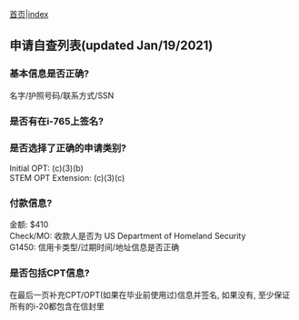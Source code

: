 [首页](https://ion2014.github.io/OPTActionLogs/index_ch)|[index](https://ion2014.github.io/OPTActionLogs)
## 申请自查列表(updated Jan/19/2021)

### 基本信息是否正确?
名字/护照号码/联系方式/SSN

### 是否有在i-765上签名?

### 是否选择了正确的申请类别?
Initial OPT: (c)(3)(b)\
STEM OPT Extension: (c)(3)(c) 

### 付款信息?
金额: $410\
Check/MO: 收款人是否为 US Department of Homeland Security\
G1450: 信用卡类型/过期时间/地址信息是否正确

### 是否包括CPT信息?
在最后一页补充CPT/OPT(如果在毕业前使用过)信息并签名, 如果没有, 至少保证所有的i-20都包含在信封里